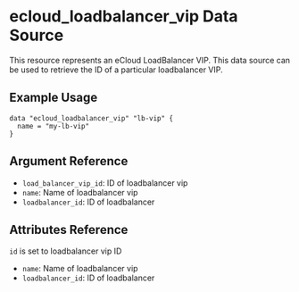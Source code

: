 # ecloud_loadbalancer_vip Data Source

This resource represents an eCloud LoadBalancer VIP. 
This data source can be used to retrieve the ID of a particular loadbalancer VIP.

## Example Usage

```hcl
data "ecloud_loadbalancer_vip" "lb-vip" {
  name = "my-lb-vip"
}
```

## Argument Reference

- `load_balancer_vip_id`: ID of loadbalancer vip
- `name`: Name of loadbalancer vip
- `loadbalancer_id`: ID of loadbalancer

## Attributes Reference

`id` is set to loadbalancer vip ID

- `name`: Name of loadbalancer vip
- `loadbalancer_id`: ID of loadbalancer